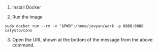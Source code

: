 
1. Install Docker

2. Run the image

```
sudo docker run --rm -v "$PWD":/home/jovyan/work -p 8888:8888 calysto/conx
```

3. Open the URL shown at the bottom of the message from the above command.
